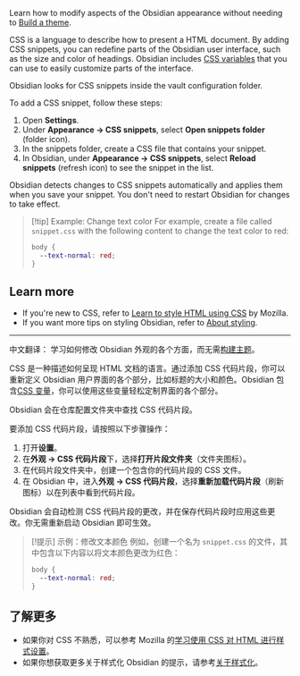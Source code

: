 Learn how to modify aspects of the Obsidian appearance without needing to [Build a theme](https://docs.obsidian.md/Themes/App+themes/Build+a+theme).

CSS is a language to describe how to present a HTML document. By adding CSS snippets, you can redefine parts of the Obsidian user interface, such as the size and color of headings. Obsidian includes [CSS variables](https://docs.obsidian.md/Reference/CSS+variables/CSS+variables) that you can use to easily customize parts of the interface.

Obsidian looks for CSS snippets inside the vault configuration folder.

To add a CSS snippet, follow these steps:

1. Open **Settings**.
2. Under **Appearance → CSS snippets**, select **Open snippets folder** (folder icon).
3. In the snippets folder, create a CSS file that contains your snippet.
4. In Obsidian, under **Appearance → CSS snippets**, select **Reload snippets** (refresh icon) to see the snippet in the list.

Obsidian detects changes to CSS snippets automatically and applies them when you save your snippet. You don't need to restart Obsidian for changes to take effect.

> [!tip] Example: Change text color
> For example, create a file called `snippet.css` with the following content to change the text color to red:
>
>
>
> ```css
> body {
>   --text-normal: red;
> }
> ```

## Learn more

- If you're new to CSS, refer to [Learn to style HTML using CSS](https://developer.mozilla.org/en-US/docs/Learn/CSS) by Mozilla.
- If you want more tips on styling Obsidian, refer to [About styling](https://docs.obsidian.md/Reference/CSS+variables/About+styling).


---

中文翻译：
学习如何修改 Obsidian 外观的各个方面，而无需[构建主题](https://docs.obsidian.md/Themes/App+themes/Build+a+theme)。

CSS 是一种描述如何呈现 HTML 文档的语言。通过添加 CSS 代码片段，你可以重新定义 Obsidian 用户界面的各个部分，比如标题的大小和颜色。Obsidian 包含[CSS 变量](https://docs.obsidian.md/Reference/CSS+variables/CSS+variables)，你可以使用这些变量轻松定制界面的各个部分。

Obsidian 会在仓库配置文件夹中查找 CSS 代码片段。

要添加 CSS 代码片段，请按照以下步骤操作：

1. 打开**设置**。
2. 在**外观 → CSS 代码片段**下，选择**打开片段文件夹**（文件夹图标）。
3. 在代码片段文件夹中，创建一个包含你的代码片段的 CSS 文件。
4. 在 Obsidian 中，进入**外观 → CSS 代码片段**，选择**重新加载代码片段**（刷新图标）以在列表中看到代码片段。

Obsidian 会自动检测 CSS 代码片段的更改，并在保存代码片段时应用这些更改。你无需重新启动 Obsidian 即可生效。

> [!提示] 示例：修改文本颜色
> 例如，创建一个名为 `snippet.css` 的文件，其中包含以下内容以将文本颜色更改为红色：
>
> ```css
> body {
>   --text-normal: red;
> }
> ```

## 了解更多

- 如果你对 CSS 不熟悉，可以参考 Mozilla 的[学习使用 CSS 对 HTML 进行样式设置](https://developer.mozilla.org/en-US/docs/Learn/CSS)。
- 如果你想获取更多关于样式化 Obsidian 的提示，请参考[关于样式化](https://docs.obsidian.md/Reference/CSS+variables/About+styling)。